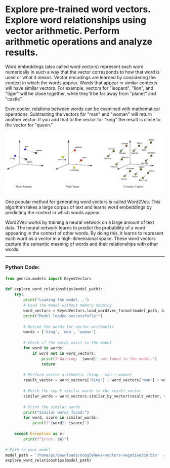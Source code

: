 # Explore pre-trained word vectors. Explore word relationships using vector arithmetic. Perform arithmetic operations and analyze results.

Word embeddings (also called word vectors) represent each word numerically in such a way that the vector corresponds to how that word is used or what it means. Vector encodings are learned by considering the context in which the words appear. Words that appear in similar contexts will have similar vectors. For example, vectors for "leopard", "lion", and "tiger" will be close together, while they'll be far away from "planet" and "castle".

Even cooler, relations between words can be examined with mathematical operations. Subtracting the vectors for "man" and "woman" will return another vector. If you add that to the vector for "king" the result is close to the vector for "queen."

![Word Vectors](images/word-vectors.png)

One popular method for generating word vectors is called Word2Vec. This algorithm takes a large corpus of text and learns word embeddings by predicting the context in which words appear.

Word2Vec works by training a neural network on a large amount of text data. The neural network learns to predict the probability of a word appearing in the context of other words. By doing this, it learns to represent each word as a vector in a high-dimensional space. These word vectors capture the semantic meaning of words and their relationships with other words.

---
### Python Code:

```python
from gensim.models import KeyedVectors  

def explore_word_relationships(model_path):  
    try:  
        print("Loading the model...")  
        # Load the model without memory mapping  
        word_vectors = KeyedVectors.load_word2vec_format(model_path, binary=True)  
        print("Model loaded successfully!")  
			
        # Define the words for vector arithmetic  
        words = ['king', 'man', 'woman']  
			  
        # Check if the words exist in the model  
        for word in words:  
            if word not in word_vectors:  
                print(f"Warning: '{word}' not found in the model.")  
                return  
				
        # Perform vector arithmetic (king - man + woman)  
        result_vector = word_vectors['king'] - word_vectors['man'] + word_vectors['woman']  
			
        # Fetch the top 5 similar words to the result_vector  
        similar_words = word_vectors.similar_by_vector(result_vector, topn=5)  
			
        # Print the similar words  
        print("Similar words found:")  
        for word, score in similar_words:  
            print(f"{word}: {score}")  
			
    except Exception as e:  
        print(f"Error: {e}")  
		
# Path to your model  
model_path = '/home/pc/Downloads/GoogleNews-vectors-negative300.bin'  # Modify as per your path   
explore_word_relationships(model_path)
```
